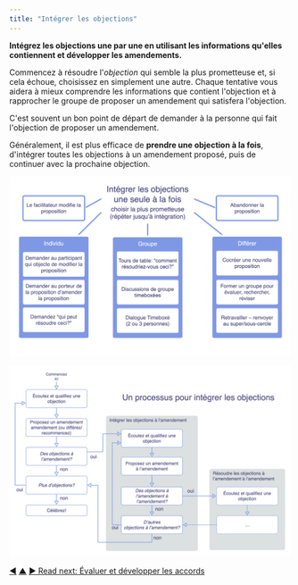 ```yaml
---
title: "Intégrer les objections"
---
```



<strong>Intégrez les objections une par une en utilisant les informations qu'elles contiennent et développer les amendements.</strong>

Commencez à résoudre l'<dfn data-info="Objection: Un argument relatif à un accord (proposé) ou une activité qui révèle les conséquences inattendues que vous préféreriez éviter, ou qui pourraient être améliorées.">objection</dfn> qui semble la plus prometteuse et, si cela échoue, choisissez en simplement une autre. Chaque tentative vous aidera à mieux comprendre les informations que contient l'objection et à rapprocher le groupe de proposer un amendement qui satisfera l'objection.

C'est souvent un bon point de départ de demander à la personne qui fait l'objection de proposer un amendement.

Généralement, il est plus efficace de **prendre une objection à la fois**, d'intégrer toutes les objections à un amendement proposé, puis de continuer avec la prochaine objection.

![Quelques façons d'intégrer les objections](img/agreements/resolve-objections.png)

![Un processus pour intégrer les objections](img/agreements/resolve-objections-process.png)

<div class="bottom-nav">
<a href="test-arguments-qualify-as-objections.html" title="Back to: Tester les objections potentielles">◀</a> <a href="co-creation-and-evolution.html" title="Up: Cocréer et évoluer">▲</a> <a href="evaluate-and-evolve-agreements.html" title="">▶ Read next: Évaluer et développer les accords</a>
</div>


<script type="text/javascript">
Mousetrap.bind('g n', function() {
    window.location.href = 'evaluate-and-evolve-agreements.html';
    return false;
});
</script>

